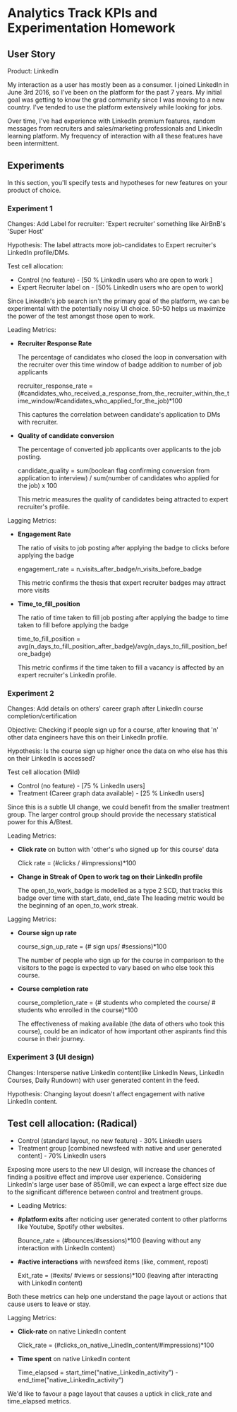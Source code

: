 # Analytics Track KPIs and Experimentation Homework

## User Story

Product: LinkedIn

My interaction as a user has mostly been as a consumer. I joined LinkedIn in June 3rd 2016, so I've been on the platform for the past 7 years. 
My initial goal was getting to know the grad community since I was moving to a new country. I've tended to use the platform extensively while looking for jobs.

Over time, I've had experience with LinkedIn premium features, random messages from recruiters and sales/marketing professionals and LinkedIn learning platform.
My frequency of interaction with all these features have been intermittent.

## Experiments

In this section, you'll specify tests and hypotheses for new features on your product of choice.

### Experiment 1

Changes: Add Label for recruiter: 'Expert recruiter' something like AirBnB's 'Super Host' 

Hypothesis: The label attracts more job-candidates to Expert recruiter's LinkedIn profile/DMs.

Test cell allocation:
- Control (no feature) - [50 %  LinkedIn users who are open to work ]
- Expert Recruiter label on - [50% LinkedIn users who are open to work]

Since LinkedIn's job search isn't the primary goal of the platform, we can be experimental with the
potentially noisy UI choice. 50-50 helps us maximize the power of the test amongst those open to work.

Leading Metrics:

- **Recruiter Response Rate**

   The percentage of candidates who closed the loop in conversation with the recruiter over this time window of badge addition
   to number of job applicants

   recruiter_response_rate = (#candidates_who_received_a_response_from_the_recruiter_within_the_time_window/#candidates_who_applied_for_the_job)*100

   This captures the correlation between candidate's application to DMs with recruiter.

- **Quality of candidate conversion**
  
  The percentage of converted job applicants over applicants to the job posting.
  
  candidate_quality =  sum(boolean flag confirming conversion from application to interview) / sum(number of candidates who applied for the job) x 100
  
  This metric measures the quality of candidates being attracted to expert recruiter's profile.


Lagging Metrics:
- **Engagement Rate**

  The ratio of visits to job posting after applying the badge to clicks before applying the badge
  
  engagement_rate = n_visits_after_badge/n_visits_before_badge
  
  This metric confirms the thesis that expert recruiter badges may attract more visits 

- **Time_to_fill_position**

  The ratio of time taken to fill job posting after applying the badge to time taken to fill before applying the badge
  
  time_to_fill_position = avg(n_days_to_fill_position_after_badge)/avg(n_days_to_fill_position_before_badge)
  
  This metric confirms if the time taken to fill a vacancy is affected by an expert recruiter's LinkedIn profile.

### Experiment 2

Changes: Add details on others' career graph after LinkedIn course completion/certification

Objective: Checking if people sign up for a course, after knowing that 'n' other data engineers have this on 
their LinkedIn profile.

Hypothesis: Is the course sign up higher once the data on who else has this on their LinkedIn is accessed?

Test cell allocation (Mild)

- Control (no feature) - [75 % LinkedIn users]
- Treatment (Career graph data available) - [25 % LinkedIn users]

Since this is a subtle UI change, we could benefit from the smaller treatment group. The larger control group should provide
the necessary statistical power for this A/Btest. 

Leading Metrics:

- **Click rate** on button with 'other's who signed up for this course' data
   
   Click rate = (#clicks / #impressions)*100

- **Change in Streak of Open to work tag on their LinkedIn profile**

   The open_to_work_badge is modelled as a type 2 SCD, that tracks this badge over time with start_date, end_date
   The leading metric would be the beginning of an open_to_work streak.
    
Lagging Metrics:

- **Course sign up rate**
   
   course_sign_up_rate = (# sign ups/ #sessions)*100
   
   The number of people who sign up for the course in comparison to the visitors to the page is expected to vary based on who else took this course.
   
- **Course completion rate**
 
   course_completion_rate = (# students who completed the course/ # students who enrolled in the course)*100
   
   The effectiveness of making available (the data of others who took this course), could be an indicator of how important other aspirants find this course in their journey.

### Experiment 3 (UI design)

Changes: Intersperse native LinkedIn content(like LinkedIn News, LinkedIn Courses, Daily Rundown) with user generated content in 
the feed.

Hypothesis: Changing layout doesn't affect engagement with native LinkedIn content.

Test cell allocation: (Radical)
- 
- Control (standard layout, no new feature) - 30% LinkedIn users
- Treatment group [combined newsfeed with native and user generated content] - 70% LinkedIn users

Exposing more users to the new UI design, will increase the chances of finding a positive effect and improve user experience.
Considering LinkedIn's large user base of 850mill, we can expect a large effect size due to the significant difference between 
control and treatment groups.

- Leading Metrics:

- **#platform exits** after noticing user generated content to other platforms like Youtube, Spotify other websites.
 
   Bounce_rate = (#bounces/#sessions)*100  (leaving without any interaction with LinkedIn content)

- **#active interactions** with newsfeed items (like, comment, repost) 
      
   Exit_rate = (#exits/ #views or sessions)*100  (leaving after interacting with LinkedIn content)
      
Both these metrics can help one understand the page layout or actions that cause users to leave or stay.

Lagging Metrics:

- **Click-rate** on native LinkedIn content
  
  Click_rate = (#clicks_on_native_LinedIn_content/#impressions)*100

- **Time spent** on native LinkedIn content
  
  Time_elapsed = start_time("native_LinkedIn_activity") -end_time("native_LinkedIn_activity")

We'd like to favour a page layout that causes a uptick in click_rate and time_elapsed metrics.